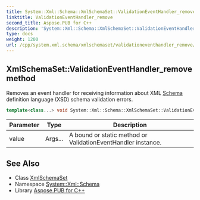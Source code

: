 ```yaml
---
title: System::Xml::Schema::XmlSchemaSet::ValidationEventHandler_remove method
linktitle: ValidationEventHandler_remove
second_title: Aspose.PUB for C++
description: 'System::Xml::Schema::XmlSchemaSet::ValidationEventHandler_remove method. Removes an event handler for receiving information about XML Schema definition language (XSD) schema validation errors in C++.'
type: docs
weight: 1200
url: /cpp/system.xml.schema/xmlschemaset/validationeventhandler_remove/
---
```

## XmlSchemaSet::ValidationEventHandler_remove method


Removes an event handler for receiving information about XML [Schema](../../) definition language (XSD) schema validation errors.

```cpp
template<class...> void System::Xml::Schema::XmlSchemaSet::ValidationEventHandler_remove(Args... value)
```


| Parameter | Type | Description |
| --- | --- | --- |
| value | Args... | A bound or static method or ValidationEventHandler instance. |

## See Also

* Class [XmlSchemaSet](../)
* Namespace [System::Xml::Schema](../../)
* Library [Aspose.PUB for C++](../../../)
